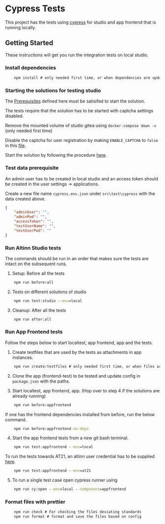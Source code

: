 # Cypress Tests

This project has the tests using [cypress](https://www.cypress.io/) for studio and app frontend that is running locally.

## Getting Started

These instructions will get you run the integration tests on local studio.

### Install dependencies

```cmd
    npm install # only needed first time, or when dependencies are updated    
```

### Starting the solutions for testing studio

The [Prerequisites](https://github.com/Altinn/altinn-studio/tree/master/src/studio#prerequisites) defined here must be satisifed to start the solution.

The tests require that the solution has to be started with captcha settings disabled.

Remove the mounted volume of studio gitea using `docker-compose down -v` (only needed first time)

Disable the captcha for user registration by making `ENABLE_CAPTCHA` to `false` in this [file](https://github.com/Altinn/altinn-studio/blob/master/src/studio/src/repositories/gitea-data/gitea/conf/app.ini#L80).

Start the solution by following the procedure [here](https://github.com/Altinn/altinn-studio/tree/master/src/studio#running-solutions-locally).

### Test data prerequisite

An admin user has to be created in local studio and an access token should be created in the user settings -> applications.

Create a new file name `cypress.env.json` under `src\test\cypress` with the data created above.

```json
{
    "adminUser": "",
    "adminPwd": "",
    "accessToken": "",
    "testUserName": "",
    "testUserPwd": ""
}
```

### Run Altinn Studio tests

The commands should be run in an order that makes sure the tests are intact on the subsequent runs.

1. Setup: Before all the tests
```cmd
    npm run before:all
```

2. Tests on different solutions of studio
```cmd
    npm run test:studio --env=local
```

3. Cleanup: After all the tests
```cmd
    npm run after:all
```

### Run App Frontend tests
Follow the steps below to start localtest, app frontend, app and the tests.

1. Create testfiles that are used by the tests as attachments in app instances.
```cmd
    npm run create:testfiles # only needed first time, or when files are deleted from e2e/fixtures
```

2. Clone the app (frontend-test) to be tested and update config in `package.json` with the paths.

3. Start localtest, app frontend, app. (Hop over to step 4 if the solutions are already running)
```cmd
    npm run before:appfrontend
```
If one has the frontend dependencies installed from  before, run the below command.
```cmd
    npm run before:appfrontend-no-deps
```

4. Start the app frontend tests from a new git bash terminal.
```cmd
    npm run test:appfrontend --env=local
```
   To run the tests towards AT21, an altinn user credential has to be supplied [here](https://github.com/Altinn/altinn-studio/tree/master/src/test/cypress#test-data-prerequisite).
```cmd
    npm run test:appfrontend --env=at21
```
5. To run a single test case open cypress runner using
```cmd
    npm run cy:open --env=local --component=appfrontend
```

### Format files with prettier

```cmd
    npm run check # For checking the files deviating standards
    npm run format # format and save the files based on config
```
